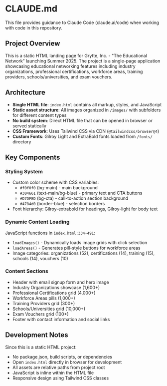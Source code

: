 # CLAUDE.md

This file provides guidance to Claude Code (claude.ai/code) when working with code in this repository.

## Project Overview

This is a static HTML landing page for Grytte, Inc. - "The Educational Network" launching Summer 2025. The project is a single-page application showcasing educational networking features including industry organizations, professional certifications, workforce areas, training providers, schools/universities, and exam vouchers.

## Architecture

- **Single HTML file**: `index.html` contains all markup, styles, and JavaScript
- **Static asset structure**: All images organized in `/images/` with subfolders for different content types
- **No build system**: Direct HTML file that can be opened in browser or served statically
- **CSS Framework**: Uses Tailwind CSS via CDN (`@tailwindcss/browser@4`)
- **Custom Fonts**: Gilroy Light and ExtraBold fonts loaded from `/fonts/` directory

## Key Components

### Styling System
- Custom color scheme with CSS variables:
  - `#f0f0f0` (bg-main) - main background
  - `#304661` (text-main/bg-blue) - primary text and CTA buttons
  - `#D7DFED` (bg-cta) - call-to-action section background
  - `#4784d0` (border-blue) - selection borders
- Font hierarchy: Gilroy-extrabold for headings, Gilroy-light for body text

### Dynamic Content Loading
JavaScript functions in `index.html:334-491`:
- `loadImages()` - Dynamically loads image grids with click selection
- `loadAreas()` - Generates pill-style buttons for workforce areas
- Image categories: organizations (52), certifications (14), training (15), schools (14), vouchers (10)

### Content Sections
- Header with email signup form and hero image
- Industry Organizations showcase (1,600+)
- Professional Certifications grid (4,000+)  
- Workforce Areas pills (1,000+)
- Training Providers grid (300+)
- Schools/Universities grid (10,000+)
- Exam Vouchers grid (100+)
- Footer with contact information and social links

## Development Notes

Since this is a static HTML project:
- No package.json, build scripts, or dependencies
- Open `index.html` directly in browser for development
- All assets are relative paths from project root
- JavaScript is inline within the HTML file
- Responsive design using Tailwind CSS classes